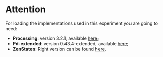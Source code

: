 
# Attention
For loading the implementations used in this experiment you are going to need:
- **Processing**: version 3.2.1, available [here](https://processing.org/download/);
- **Pd-extended**: version 0.43.4-extended, available [here](https://puredata.info/downloads/pd-extended);
- **ZenStates**: Right version can be found [here](https://github.com/qualified-self/cue-control/tree/user-study).
